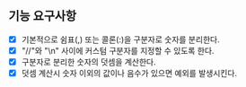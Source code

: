 ## 기능 요구사항

- [x] 기본적으로 쉼표(,) 또는 콜론(:)을 구분자로 숫자를 분리한다.
- [x] "//"와 "\n" 사이에 커스텀 구분자를 지정할 수 있도록 한다.
- [x] 구분자로 분리한 숫자의 덧셈을 계산한다.
- [x] 덧셈 계산시 숫자 이외의 값이나 음수가 있으면 예외를 발생시킨다.